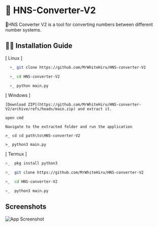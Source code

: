 

# 🚀 HNS-Converter-V2

 📜HNS Converter V2 is a tool for converting numbers between different number systems.


## 🧑‍💻 Installation Guide


[ Linux ]

```bash
  >_ git clone https://github.com/MrWhiteHiru/HNS-converter-V2
```
```bash
  >_ cd HNS-converter-V2
```
```bash
  >_ python main.py
```

[ Windows ]

```
[Download ZIP](https://github.com/MrWhiteHiru/HNS-converter-V2/archive/refs/heads/main.zip) and extract it.

```

```
open cmd
```

```
Navigate to the extracted folder and run the application
```

```
>_ cd cd path\to\HNS-converter-V2
```

```
>_ python3 main.py
```
[ Termux ]
```bash
>_  pkg install python3
```
```bash
>_  git clone https://github.com/MrWhiteHiru/HNS-converter-V2
```
```bash
>_  cd HNS-converter-V2
```
```bash
>_  python3 main.py
```

    
## Screenshots

![App Screenshot](https://i.ibb.co/RQHmrYY/image.png)

